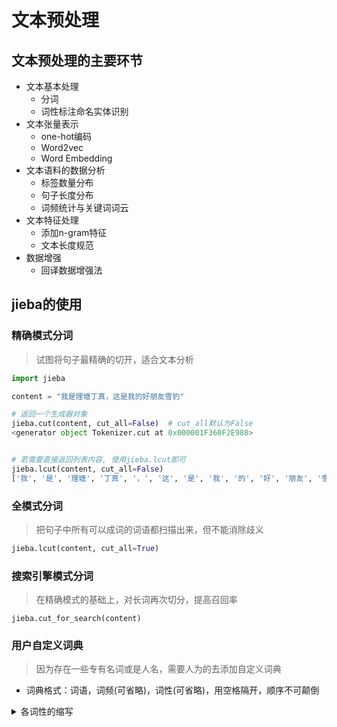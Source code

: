 # 文本预处理

## 文本预处理的主要环节

- 文本基本处理
  - 分词
  - 词性标注命名实体识别
- 文本张量表示
  - one-hot编码
  - Word2vec
  - Word Embedding
- 文本语料的数据分析
  - 标签数量分布
  - 句子长度分布
  - 词频统计与关键词词云
- 文本特征处理
  - 添加n-gram特征
  - 文本长度规范
- 数据增强
  - 回译数据增强法

## jieba的使用

### 精确模式分词

> 试图将句子最精确的切开，适合文本分析

```python
import jieba

content = "我是理塘丁真，这是我的好朋友雪豹"

# 返回一个生成器对象
jieba.cut(content, cut_all=False)  # cut_all默认为False
<generator object Tokenizer.cut at 0x000001F360F2E980>


# 若需要直接返回列表内容, 使用jieba.lcut即可
jieba.lcut(content, cut_all=False)
['我', '是', '理塘', '丁真', '，', '这', '是', '我', '的', '好', '朋友', '雪豹']

```

### 全模式分词

> 把句子中所有可以成词的词语都扫描出来，但不能消除歧义

```py
jieba.lcut(content, cut_all=True)
```

### 搜索引擎模式分词

> 在精确模式的基础上，对长词再次切分，提高召回率

```pyt
jieba.cut_for_search(content)
```

### 用户自定义词典

> 因为存在一些专有名词或是人名，需要人为的去添加自定义词典

- 词典格式：词语，词频(可省略)，词性(可省略)，用空格隔开，顺序不可颠倒

<details>
<summary> 各词性的缩写 </summary>
<p>
    <summary> 名词 (n): </summary>
    <p>
        - 普通名词 (n): 一般的名词，如 "书"、"猫"。
    </p>
    <p>
        - 专有名词 (nr): 特定的人名、地名，如 "北京"、"李白"。
    </p>
    <p>
        - 机构名 (ni): 机构、组织名，如 "中国科学院"。
    </p>
    <p>
        - 地名 (ns): 地理名称，如 "长江"。
    </p>
    <p>
        - 其他名词 (nz): 其他类型的名词，如 "第七"。
    </p>
    </p>
<p>
    <summary> 动词 (v): </summary>
    <p>
        - 动词 (v): 一般动词，如 "跑"、"吃"。
    </p>
    <p>
        - 及物动词 (vg): 及物动词，如 "看"。
    </p>
    <p>
        - 不及物动词 (vi): 不及物动词，如 "来"。
    </p>
    </p>
<p>
    <summary> 形容词 (a): </summary>
    <p>
        - 形容词 (a): 一般形容词，如 "高"、"美丽"。
    </p>
    <p>
        - 副词 (ad): 修饰动词或形容词的词，如 "非常"、"很"。
    </p>
    </p>
<p>
    <summary> 副词 (d): </summary>
    <p>
        - 副词 (d): 修饰动词、形容词等，表示程度、时间、频率等。
    </p>
    </p>
<p>
    <summary> 介词 (p): </summary>
    <p>
        - 介词 (p): 引导介词短语，如 "在"、"从"。
    </p>
    </p>
<p>
    <summary> 连词 (c): </summary>
    <p>
        - 连词 (c): 用于连接词、短语或句子，如 "和"、"但是"。
    </p>
    </p>
<p>
    <summary> 助词 (u): </summary>
    <p>
        - 助词 (u): 语法助词，如 "的"、"了"、"着"。
    </p>
    </p>
<p>
    <summary> 代词 (r): </summary>
    <p>
        - 代词 (r): 代替名词的词，如 "我"、"你"、"他"。
    </p>
    </p>
<p>
    <summary> 数词 (m): </summary>
    <p>
        - 数词 (m): 表示数量的词，如 "一"、"二"、"百"。
    </p>
    </p>
<p>
    <summary> 量词 (q): </summary>
    <p>
        - 量词 (q): 与名词搭配使用的词，如 "个"、"本"、"张"。
    </p>
    </p>
<p>
    <summary> 叹词 (e): </summary>
    <p>
        - 叹词 (e): 表达感情、态度的词，如 "啊"、"哎"。
    </p>
    </p>
<p>
    <summary> 时间词 (t): </summary>
    <p>
        - 时间词 (t): 表示时间的词，如 "昨天"、"明天"。
    </p>
    </p>
<p>
    <summary> 其他 (x): </summary>
    <p>
        - 其他 (x): 无法归类的词，如 "呵呵"、"哈"。
    </p>
    </p>
</detials>

- 词典样式如下

```pyt
快船队 13 nr
理塘丁真 5 nr
我测 13 v
```

- 加载

```pytho
jieba.load_userdict("... .txt")
```

## hanlp的使用

> 流行中英文处理工具包，基于tensorflow2.0

### 查看模型

```pyt
import hanlp

r = hanlp.pretrained.tok.ALL

for k in r.keys():
    print(k)
```

### 对中文分词

```pytho
import hanlp

tok = hanlp.load(hanlp.pretrained.tok.COARSE_ELECTRA_SMALL_ZH)
r = tok(['我是理塘丁真，这是我的好朋友芝士雪豹'])

print(r)
```

### 并行分词

> 无论是CPU还是GPU，同时传入多个句子都将并行分词。也就是说，仅花费一个句子的时间就可以处理多个句子。然而工作研究中的文本通常是一篇文档，而不是许多句子。此时可以利用HanLP提供的分句功能和流水线模式优雅应对，既能处理长文本又能并行化。只需创建一个流水线pipeline，第一级管道分句，第二级管道分词

```pyto
tok = hanlp.load(hanlp.pretrained.tok.COARSE_ELECTRA_SMALL_ZH)
HanLP = hanlp.pipeline() \
		.append(hanlp.utils.rules.split_sentence) \
		.append(tok)

r = HanLP('欢迎来到江西理工大学。我们的校训是“志存高远，责任为先”。')
print(r)
```

### 自定义字典

- 强制模式 - dict_force

```pyt
import hanlp

tok = hanlp.load(hanlp.pretrained.tok.COARSE_ELECTRA_SMALL_ZH)
tok.dict_force = {'川普'}  # 强制输出

r = tok('今天我和川普通电话')
print(r)
```

**但是有的时候强制输出会导致歧义。而自定义语句越长，越不容易发生歧义**

```py
tok = hanlp.load(hanlp.pretrained.tok.COARSE_ELECTRA_SMALL_ZH)
tok.dict_force = {'川普通电话': ['川普', '通', '电话']}  # 强制输出

r = tok('今天我和川普通电话', '银川普通人与川普通电话讲四川普通话')
print(r)
```

```py
import hanlp

tok = hanlp.load(hanlp.pretrained.tok.COARSE_ELECTRA_SMALL_ZH)
tok.dict_force = tok.dict_combine = None

r = tok(['今天我和川普通电话', '银川普通人与川普通电话讲四川普通话', '川普是美国总统'])
print(r)

```

**在上面这个例子中，并没有对词典中的’川普‘施加任何影响，但丰富的上下文促进了神经网络对语境的理解，使其得出了正确的结果**

- 合并模式 - dict_combine

> 合并模式的优先级低于统计模型，即dict_combine会在统计模型的分词结果上执行最长匹配并合并匹配到的词条。一般情况下，推荐使用该模式。比如加入”美国总统“后会合并[”美国”，“总统”]，而并不会合并[’美国‘，’总‘，’统筹部‘]为[’美国总统’，‘筹部’]

```py
tok = hanlp.load(hanlp.pretrained.tok.COARSE_ELECTRA_SMALL_ZH)
tok.dict_force = None
tok.dict_combine = {'美国总统'}

r = tok(['川普是美国总统', '美国总统筹部部长是谁'])
```

- 空格单词

> 含有空格，制表符等(Transformer tokenizer去掉的字符)的词语需要用tuple的形式提供：

```py
tok.dict_combine = {('iPad', 'Pro'), '2个空格'}  # 其中'()'内的是空格单词的内容
tok("如何评价iPad Pro?iPad  Pro有2个空格")  # 输出的'iPadPro'会是一个整体而不分开
```

### 单词位置 - config.output_spans

> HanLP支持每个单词在文本的原始位置，以便用于搜索引擎等场所。在词法分析中，非语素字符(空格，换行，制表符等)会被剔除，此时需要额外的位置信息才能定位每个单词

```py
tok.config.output_spans = True
r = tok(['欢迎来到江西理工大学。我们的校训是“志存高远，责任为先”。'])

[out]:[[['欢迎', 0, 2], ['来到', 2, 4], ['江西理工大学', 4, 10], ['。', 10, 11], 
['我们', 11, 13], ['的', 13, 14], ['校训', 14, 16], ['是', 16, 17], ['“', 17, 18], 
['志存高远', 18, 22], ['，', 22, 23], ['责任', 23, 25], ['为', 25, 26], ['先', 26, 27], 
['”', 27, 28], ['。', 28, 29]]]
```

**返回格式为三元组(单词，单词的起始下标，终止下标**

### 词性标注

> 词性标注任务的输入为已分词的一个或多个句子

```py
pos = hanlp.load(hanlp.pretrained.pos.CTB9_POS_ELECTRA_SMALL)
result = pos(["我", "的", "希望", "是", "希望", "张晚霞", "的", "背影", "被", "晚霞", "映红", "。"])
```

**其中的两个”希望“的词性不同**

- 自定义词典 - dict_tags

```py
pos.dict_tags = {'HanLP': 'state-of-the-art-tool'}
pos(["HanLP", "为", ...])

[out]:['state-of-the-art-tool',
 'P',
...
]

pos.dict_tags = {('的', '希望'): ('补语成分', '名词'), '希望': '动词'}
pos(["我", "的", "希望", "是", "希望", "张晚霞", "的", "背影", "被", "晚霞", "映红", "。"])

[out]:
['PN', '补语成分', '名词', 'VC', '动词', 'NR', 'DEG', 'NN', 'LB', 'NR', 'VV', 'PU']
```

### 命名实体识别

> 命名实体识别任务的输入为已分词的句子

```py
ner = hanlp.load(hanlp.pretrained.ner.MSRA_NER_ELECTRA_SMALL_ZH)
print(ner([["2021年", "HanLPv2.1", "为", "生产", "环境", "带来", "次", "世代", "最", "先进", "的", "多", "语种", "NLP", "技术", "。"], ["阿婆主", "来到", "北京", "立方庭", "参观", "自然", "语义", "科技", "公司", "。"]], 
tasks='ner*'))

[out]:[[('2021年', 'DATE', 0, 1)], [('北京', 'LOCATION', 2, 3), 
('立方庭', 'LOCATION', 3, 4), ('自然语义科技公司', 'ORGANIZATION', 5, 9)]]
```

**每个四元组表示 [命名实体，类型标签，起始下标，终止下标] ，下标指的是命名实体在单词数组中的下标**

- 自定义词典

  - 白名单词典 - dict_whitelist

  > 白名单词典中的词语会被尽量输出。当然，以HanLP统计为主，词典的优先级很低

  ```py
  ner.dict_whitelist = {'午饭后': 'TIME'}
  ner(['2021年', '测试', '高血压', '是', '138', '，', '时间', '是', '午饭', '后', '2点45', '，', '低血压', '是', '44'])
  
  [out]:[('2021年', 'DATE', 0, 1),
   ('138', 'INTEGER', 4, 5),
   ('午饭后', 'TIME', 8, 10),
   ('2点45', 'TIME', 10, 11),
   ('44', 'INTEGER', 14, 15)]
  ```

  - 强制词典

  > 直接干预统计模型预测的标签，拿到最高优先级的权限

  ```py
  ner.dict_tags = {('名字', '叫', '金华'): ('O', 'O', 'S-PERSON')}
  ner(['他', '在', '浙江', '金华', '出生', '，', '他', '的', '名字', '叫', '金华', '。'])
  
  [out]:[('浙江', 'LOCATION', 2, 3), ('金华', 'LOCATION', 3, 4), ('金华', 'PERSON', 10, 11)]
  ```

  - 黑名单词典 - dict_blacklist

  > 黑名单中的词语绝不会被当作命名实体

  ```py
  ner.dict_blacklist = {'金华'}
  ner(['他', '在', '浙江', '金华', '出生', '，', '他', '的', '名字', '叫', '金华', '。'])
  
  [out]:[('浙江', 'LOCATION', 2, 3)]
  ```

  
